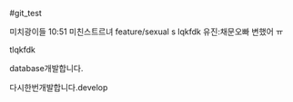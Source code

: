 #git_test


미치광이들
10:51
미친스트르녀
feature/sexual
s
lqkfdk
유진:채문오빠 변했어 ㅠ




tlqkfdk



database개발합니다.

다시한번개발합니다.develop
